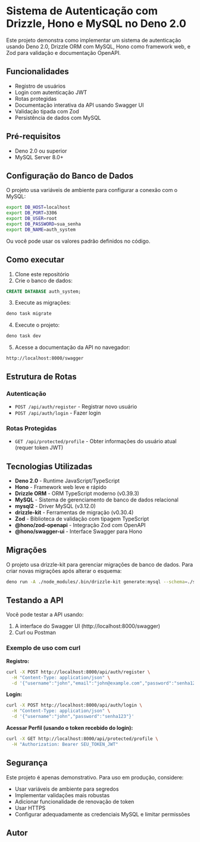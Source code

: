 # Sistema de Autenticação com Drizzle, Hono e MySQL no Deno 2.0

Este projeto demonstra como implementar um sistema de autenticação usando Deno 2.0, Drizzle ORM com MySQL, Hono como framework web, e Zod para validação e documentação OpenAPI.

## Funcionalidades

- Registro de usuários
- Login com autenticação JWT
- Rotas protegidas
- Documentação interativa da API usando Swagger UI
- Validação tipada com Zod
- Persistência de dados com MySQL

## Pré-requisitos

- Deno 2.0 ou superior
- MySQL Server 8.0+

## Configuração do Banco de Dados

O projeto usa variáveis de ambiente para configurar a conexão com o MySQL:

```bash
export DB_HOST=localhost
export DB_PORT=3306
export DB_USER=root
export DB_PASSWORD=sua_senha
export DB_NAME=auth_system
```

Ou você pode usar os valores padrão definidos no código.

## Como executar

1. Clone este repositório
2. Crie o banco de dados:

```sql
CREATE DATABASE auth_system;
```

3. Execute as migrações:

```bash
deno task migrate
```

4. Execute o projeto:

```bash
deno task dev
```

5. Acesse a documentação da API no navegador:

```
http://localhost:8000/swagger
```

## Estrutura de Rotas

### Autenticação

- `POST /api/auth/register` - Registrar novo usuário
- `POST /api/auth/login` - Fazer login

### Rotas Protegidas

- `GET /api/protected/profile` - Obter informações do usuário atual (requer token JWT)

## Tecnologias Utilizadas

- **Deno 2.0** - Runtime JavaScript/TypeScript
- **Hono** - Framework web leve e rápido
- **Drizzle ORM** - ORM TypeScript moderno (v0.39.3)
- **MySQL** - Sistema de gerenciamento de banco de dados relacional
- **mysql2** - Driver MySQL (v3.12.0)
- **drizzle-kit** - Ferramentas de migração (v0.30.4)
- **Zod** - Biblioteca de validação com tipagem TypeScript
- **@hono/zod-openapi** - Integração Zod com OpenAPI
- **@hono/swagger-ui** - Interface Swagger para Hono

## Migrações

O projeto usa drizzle-kit para gerenciar migrações de banco de dados. Para criar novas migrações após alterar o esquema:

```bash
deno run -A ./node_modules/.bin/drizzle-kit generate:mysql --schema=./src/db/schema.ts
```

## Testando a API

Você pode testar a API usando:

1. A interface do Swagger UI (http://localhost:8000/swagger)
2. Curl ou Postman

### Exemplo de uso com curl

**Registro:**
```bash
curl -X POST http://localhost:8000/api/auth/register \
  -H "Content-Type: application/json" \
  -d '{"username":"john","email":"john@example.com","password":"senha123"}'
```

**Login:**
```bash
curl -X POST http://localhost:8000/api/auth/login \
  -H "Content-Type: application/json" \
  -d '{"username":"john","password":"senha123"}'
```

**Acessar Perfil (usando o token recebido do login):**
```bash
curl -X GET http://localhost:8000/api/protected/profile \
  -H "Authorization: Bearer SEU_TOKEN_JWT"
```

## Segurança

Este projeto é apenas demonstrativo. Para uso em produção, considere:

- Usar variáveis de ambiente para segredos
- Implementar validações mais robustas
- Adicionar funcionalidade de renovação de token
- Usar HTTPS
- Configurar adequadamente as credenciais MySQL e limitar permissões

## Autor
